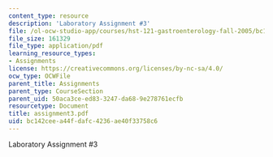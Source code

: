 ```yaml
---
content_type: resource
description: 'Laboratory Assignment #3'
file: /ol-ocw-studio-app/courses/hst-121-gastroenterology-fall-2005/bc142ceea44fdafc4236ae40f33758c6_assignment3.pdf
file_size: 161329
file_type: application/pdf
learning_resource_types:
- Assignments
license: https://creativecommons.org/licenses/by-nc-sa/4.0/
ocw_type: OCWFile
parent_title: Assignments
parent_type: CourseSection
parent_uid: 50aca3ce-ed83-3247-da68-9e278761ecfb
resourcetype: Document
title: assignment3.pdf
uid: bc142cee-a44f-dafc-4236-ae40f33758c6
---
```

Laboratory Assignment #3